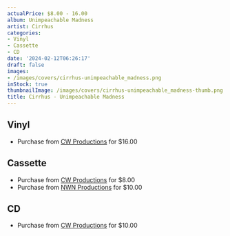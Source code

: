 ```yaml
---
actualPrice: $8.00 - 16.00
album: Unimpeachable Madness
artist: Cirrhus
categories:
- Vinyl
- Cassette
- CD
date: '2024-02-12T06:26:17'
draft: false
images:
- /images/covers/cirrhus-unimpeachable_madness.png
inStock: true
thumbnailImage: /images/covers/cirrhus-unimpeachable_madness-thumb.png
title: Cirrhus - Unimpeachable Madness
---
```


## Vinyl
* Purchase from [CW Productions](https://shop.cwproductions.net/products/cirrhus-unimpeachable-madness-lp) for $16.00
## Cassette
* Purchase from [CW Productions](https://shop.cwproductions.net/products/cirrhus-unimpeachable-madness-tape) for $8.00
* Purchase from [NWN Productions](http://shop.nwnprod.com/index.php?route=product/product&path=73&product_id=25389&sort=pd.name&order=ASC) for $10.00
## CD
* Purchase from [CW Productions](https://shop.cwproductions.net/products/cirrhus-unimpeachable-madness-cd-2) for $10.00
